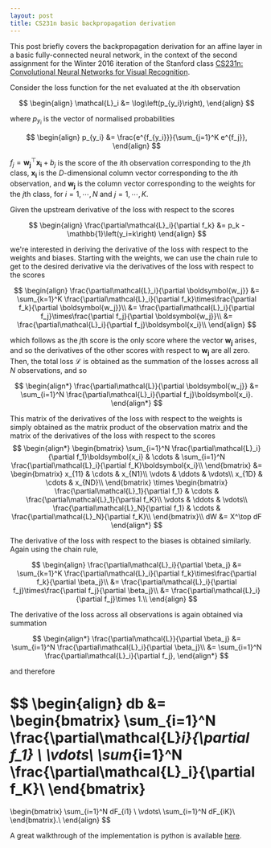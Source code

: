 ```yaml
---
layout: post
title: CS231n basic backpropagation derivation
---
```

This post briefly covers the backpropagation derivation for an affine layer in a basic fully-connected neural network, in the context of the second assignment for the Winter 2016 iteration of the Stanford class [CS231n: Convolutional Neural Networks for Visual Recognition](http://cs231n.stanford.edu/index.html).

Consider the loss function for the net evaluated at the $i$th observation

$$
\begin{align}
\mathcal{L}_i &= \log\left(p_{y_i}\right),
\end{align}
$$

where $p_{y_i}$ is the vector of normalised probabilities

$$
\begin{align}
p_{y_i} &= \frac{e^{f_{y_i}}}{\sum_{j=1}^K e^{f_j}},
\end{align}
$$

$f_j = \boldsymbol{w_j}^\top \boldsymbol{x_i} + b_j$ is the score of the $i$th observation corresponding to the $j$th class, $\boldsymbol{x_i}$ is the $D$-dimensional column vector corresponding to the $i$th observation, and $\boldsymbol{w_j}$ is the column vector corresponding to the weights for the $j$th class, for $i=1,\cdots,N$ and $j=1,\cdots,K$.

Given the upstream derivative of the loss with respect to the scores

$$
\begin{align}
\frac{\partial\mathcal{L}_i}{\partial f_k} &= p_k - \mathbb{1}\left(y_i=k\right)
\end{align}
$$

we're interested in deriving the derivative of the loss with respect to the weights and biases. Starting with the weights, we can use the chain rule to get to the desired derivative via the derivatives of the loss with respect to the scores 

$$
\begin{align}
\frac{\partial\mathcal{L}_i}{\partial \boldsymbol{w_j}} &= \sum_{k=1}^K \frac{\partial\mathcal{L}_i}{\partial f_k}\times\frac{\partial f_k}{\partial \boldsymbol{w_j}}\\
&= \frac{\partial\mathcal{L}_i}{\partial f_j}\times\frac{\partial f_j}{\partial \boldsymbol{w_j}}\\
&= \frac{\partial\mathcal{L}_i}{\partial f_j}\boldsymbol{x_i}\\
\end{align}
$$

which follows as the $j$th score is the only score where the vector $\boldsymbol{w_j}$ arises, and so the derivatives of the other scores with respect to $\boldsymbol{w_j}$ are all zero. Then, the total loss $\mathcal{L}$ is obtained as the summation of the losses across all $N$ observations, and so

$$
\begin{align*}
\frac{\partial\mathcal{L}}{\partial \boldsymbol{w_j}} &= \sum_{i=1}^N \frac{\partial\mathcal{L}_i}{\partial f_j}\boldsymbol{x_i}.
\end{align*}
$$

This matrix of the derivatives of the loss with respect to the weights is simply obtained as the matrix product of the observation matrix and the matrix of the derivatives of the loss with respect to the scores
$$
\begin{align*}
\begin{bmatrix}
    \sum_{i=1}^N \frac{\partial\mathcal{L}_i}{\partial f_1}\boldsymbol{x_i} & \cdots & \sum_{i=1}^N \frac{\partial\mathcal{L}_i}{\partial f_K}\boldsymbol{x_i}\\
\end{bmatrix}
&=
\begin{bmatrix}
    x_{11} & \cdots & x_{N1}\\
    \vdots & \ddots & \vdots\\
    x_{1D} & \cdots & x_{ND}\\
\end{bmatrix}
\times
\begin{bmatrix}
    \frac{\partial\mathcal{L}_1}{\partial f_1} & \cdots & \frac{\partial\mathcal{L}_1}{\partial f_K}\\
    \vdots & \ddots & \vdots\\
    \frac{\partial\mathcal{L}_N}{\partial f_1} & \cdots & \frac{\partial\mathcal{L}_N}{\partial f_K}\\
\end{bmatrix}\\
dW &= X^\top dF
\end{align*}
$$

The derivative of the loss with respect to the biases is obtained similarly. Again using the chain rule,

$$
\begin{align}
\frac{\partial\mathcal{L}_i}{\partial \beta_j} &= \sum_{k=1}^K \frac{\partial\mathcal{L}_i}{\partial f_k}\times\frac{\partial f_k}{\partial \beta_j}\\
&= \frac{\partial\mathcal{L}_i}{\partial f_j}\times\frac{\partial f_j}{\partial \beta_j}\\
&= \frac{\partial\mathcal{L}_i}{\partial f_j}\times 1.\\
\end{align}
$$

The derivative of the loss across all observations is again obtained via summation 

$$
\begin{align*}
\frac{\partial\mathcal{L}}{\partial \beta_j} &= \sum_{i=1}^N \frac{\partial\mathcal{L}_i}{\partial \beta_j}\\
&= \sum_{i=1}^N \frac{\partial\mathcal{L}_i}{\partial f_j},
\end{align*}
$$

and therefore 

$$
\begin{align}
db &= \begin{bmatrix}
    \sum_{i=1}^N \frac{\partial\mathcal{L}_i}{\partial f_1} \\
    \vdots\\
    \sum_{i=1}^N \frac{\partial\mathcal{L}_i}{\partial f_K}\\
\end{bmatrix}
=
\begin{bmatrix}
    \sum_{i=1}^N dF_{i1} \\
    \vdots\\
    \sum_{i=1}^N dF_{iK}\\
\end{bmatrix}.\\
\end{align}
$$

A great walkthrough of the implementation is python is available [here](http://cs231n.github.io/neural-networks-case-study/).
